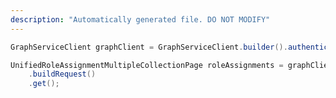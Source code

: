 ```yaml
---
description: "Automatically generated file. DO NOT MODIFY"
---
```

<!-- markdownlint-disable MD041 -->

```java
GraphServiceClient graphClient = GraphServiceClient.builder().authenticationProvider( authProvider ).buildClient();

UnifiedRoleAssignmentMultipleCollectionPage roleAssignments = graphClient.roleManagement().cloudPC().roleAssignments()
    .buildRequest()
    .get();
```
